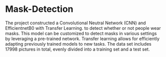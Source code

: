 # Mask-Detection
The project constructed a Convolutional Neutral Network (CNN) and EfficientnetB0 with Transfer Learning.
 to detect whether or not people wear masks. This model can be customized to detect masks in various settings by leveraging a pre-trained network. Transfer learning allows for efficiently adapting previously trained models to new tasks.
The data set includes 17998 pictures in total, evenly divided into a training set and  a test set.
